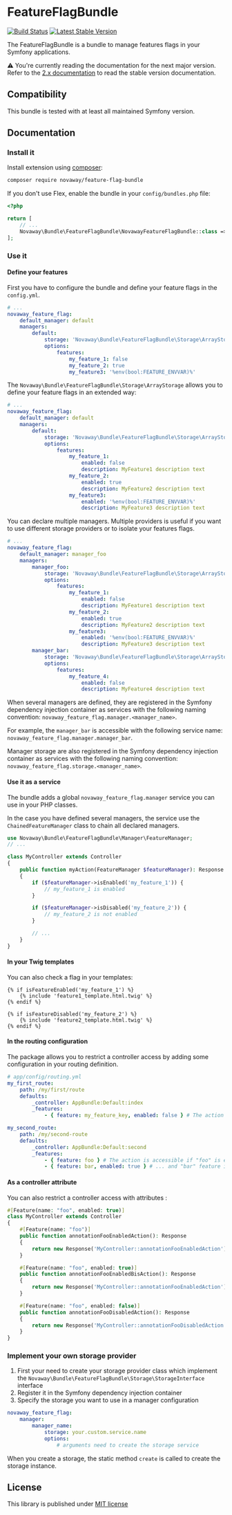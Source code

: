# FeatureFlagBundle

[![Build Status](https://img.shields.io/endpoint.svg?url=https%3A%2F%2Factions-badge.atrox.dev%2Fnovaway%2FNovawayFeatureFlagBundle%2Fbadge%3Fref%3Dmaster&style=flat)](https://actions-badge.atrox.dev/Novaway/NovawayFeatureFlagBundle/goto?ref=master)
[![Latest Stable Version](https://poser.pugx.org/novaway/feature-flag-bundle/v/stable.png)](https://packagist.org/packages/novaway/feature-flag-bundle)

The FeatureFlagBundle is a bundle to manage features flags in your Symfony applications.

⚠️ You're currently reading the documentation for the next major version. Refer to the [2.x documentation](https://github.com/novaway/NovawayFeatureFlagBundle/tree/2.x) to read the stable version documentation.

## Compatibility

This bundle is tested with at least all maintained Symfony version.

## Documentation

###  Install it

Install extension using [composer](https://getcomposer.org):

```bash
composer require novaway/feature-flag-bundle
```

If you don't use Flex, enable the bundle in your `config/bundles.php` file:

```php
<?php

return [
    // ...
    Novaway\Bundle\FeatureFlagBundle\NovawayFeatureFlagBundle::class => ['all' => true],
];
```

###  Use it

#### Define your features

First you have to configure the bundle and define your feature flags in the `config.yml`.

```yaml
# ...
novaway_feature_flag:
    default_manager: default
    managers:
        default:
            storage: 'Novaway\Bundle\FeatureFlagBundle\Storage\ArrayStorage'
            options:
                features:
                    my_feature_1: false
                    my_feature_2: true
                    my_feature3: '%env(bool:FEATURE_ENVVAR)%'
```

The `Novaway\Bundle\FeatureFlagBundle\Storage\ArrayStorage` allows you to define your feature flags in an extended way:

```yaml
# ...
novaway_feature_flag:
    default_manager: default
    managers:
        default:
            storage: 'Novaway\Bundle\FeatureFlagBundle\Storage\ArrayStorage'
            options:
                features:
                    my_feature_1:
                        enabled: false
                        description: MyFeature1 description text
                    my_feature_2:
                        enabled: true
                        description: MyFeature2 description text
                    my_feature3:
                        enabled: '%env(bool:FEATURE_ENVVAR)%'
                        description: MyFeature3 description text
```

You can declare multiple managers. Multiple providers is useful if you want to use different storage providers or to isolate your features flags.

```yaml
# ...
novaway_feature_flag:
    default_manager: manager_foo
    managers:
        manager_foo:
            storage: 'Novaway\Bundle\FeatureFlagBundle\Storage\ArrayStorage'
            options:
                features:
                    my_feature_1:
                        enabled: false
                        description: MyFeature1 description text
                    my_feature_2:
                        enabled: true
                        description: MyFeature2 description text
                    my_feature3:
                        enabled: '%env(bool:FEATURE_ENVVAR)%'
                        description: MyFeature3 description text
        manager_bar:
            storage: 'Novaway\Bundle\FeatureFlagBundle\Storage\ArrayStorage'
            options:
                features:
                    my_feature_4:
                        enabled: false
                        description: MyFeature4 description text
```

When several managers are defined, they are registered in the Symfony dependency injection container as services with the following naming convention: `novaway_feature_flag.manager.<manager_name>`.

For example, the `manager_bar` is accessible with the following service name: `novaway_feature_flag.manager.manager_bar`.

Manager storage are also registered in the Symfony dependency injection container as services with the following naming convention: `novaway_feature_flag.storage.<manager_name>`.

#### Use it as a service

The bundle adds a global `novaway_feature_flag.manager` service you can use in your PHP classes.

In the case you have defined several managers, the service use the `ChainedFeatureManager` class to chain all declared managers.

```php
use Novaway\Bundle\FeatureFlagBundle\Manager\FeatureManager;
// ...

class MyController extends Controller
{
    public function myAction(FeatureManager $featureManager): Response
    {
        if ($featureManager->isEnabled('my_feature_1')) {
            // my_feature_1 is enabled
        }

        if ($featureManager->isDisabled('my_feature_2')) {
            // my_feature_2 is not enabled
        }

        // ...
    }
}
```

#### In your Twig templates

You can also check a flag in your templates:

```twig
{% if isFeatureEnabled('my_feature_1') %}
    {% include 'feature1_template.html.twig' %}
{% endif %}

{% if isFeatureDisabled('my_feature_2') %}
    {% include 'feature2_template.html.twig' %}
{% endif %}
```

#### In the routing configuration

The package allows you to restrict a controller access by adding some configuration in your routing definition.

```yaml
# app/config/routing.yml
my_first_route:
    path: /my/first/route
    defaults:
        _controller: AppBundle:Default:index
        _features:
            - { feature: my_feature_key, enabled: false } # The action is accessible if "my_feature_key" is disabled

my_second_route:
    path: /my/second-route
    defaults:
        _controller: AppBundle:Default:second
        _features:
            - { feature: foo } # The action is accessible if "foo" is enabled ...
            - { feature: bar, enabled: true } # ... and "bar" feature is also enabled
```

#### As a controller attribute

You can also restrict a controller access with attributes :

```php
#[Feature(name: "foo", enabled: true)]
class MyController extends Controller
{
    #[Feature(name: "foo")]
    public function annotationFooEnabledAction(): Response
    {
        return new Response('MyController::annotationFooEnabledAction');
    }

    #[Feature(name: "foo", enabled: true)]
    public function annotationFooEnabledBisAction(): Response
    {
        return new Response('MyController::annotationFooEnabledAction');
    }

    #[Feature(name: "foo", enabled: false)]
    public function annotationFooDisabledAction(): Response
    {
        return new Response('MyController::annotationFooDisabledAction');
    }
}
```

### Implement your own storage provider

1. First your need to create your storage provider class which implement the `Novaway\Bundle\FeatureFlagBundle\Storage\StorageInterface` interface
2. Register it in the Symfony dependency injection container
3. Specify the storage you want to use in a manager configuration

```yaml
novaway_feature_flag:
    manager:
        manager_name:
            storage: your.custom.service.name
            options:
                # arguments need to create the storage service
```

When you create a storage, the static method `create` is called to create the storage instance.

## License

This library is published under [MIT license](LICENSE)
